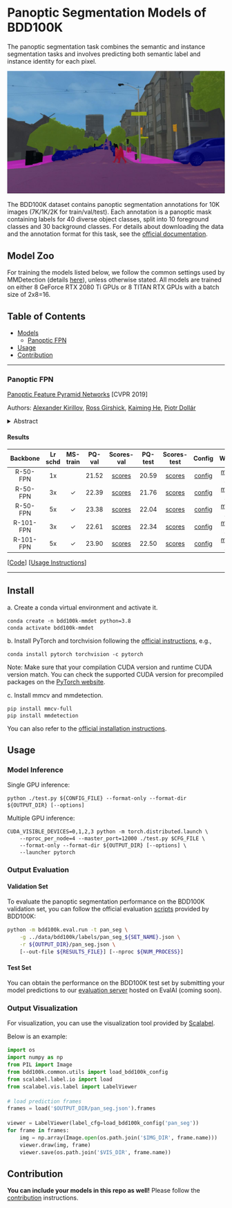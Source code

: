 # Panoptic Segmentation Models of BDD100K

The panoptic segmentation task combines the semantic and instance segmentation tasks and involves predicting both semantic label and instance identity for each pixel.

![sem_seg1](../doc/images/sem_seg1.jpeg)

The BDD100K dataset contains panoptic segmentation annotations for 10K images (7K/1K/2K for train/val/test). Each annotation is a panoptic mask containing labels for 40 diverse object classes, split into 10 foreground classes and 30 background classes. For details about downloading the data and the annotation format for this task, see the [official documentation](https://doc.bdd100k.com/download.html).

## Model Zoo

For training the models listed below, we follow the common settings used by MMDetection (details [here](https://github.com/open-mmlab/mmdetection/blob/master/docs/en/model_zoo.md#common-settings)), unless otherwise stated.
All models are trained on either 8 GeForce RTX 2080 Ti GPUs or 8 TITAN RTX GPUs with a batch size of 2x8=16.

## Table of Contents

   * [Models](#model-zoo)
      * [Panoptic FPN](#panoptic-fpn)
   * [Usage](#usage)
   * [Contribution](#contribution)

---

### Panoptic FPN

[Panoptic Feature Pyramid Networks](https://arxiv.org/abs/1901.02446) [CVPR 2019]

Authors: [Alexander Kirillov](https://alexander-kirillov.github.io/), [Ross Girshick](https://www.rossgirshick.info/), [Kaiming He](http://kaiminghe.com/), [Piotr Dollár](https://pdollar.github.io/)

<details>
<summary>Abstract</summary>
The recently introduced panoptic segmentation task has renewed our community's interest in unifying the tasks of instance segmentation (for thing classes) and semantic segmentation (for stuff classes). However, current state-of-the-art methods for this joint task use separate and dissimilar networks for instance and semantic segmentation, without performing any shared computation. In this work, we aim to unify these methods at the architectural level, designing a single network for both tasks. Our approach is to endow Mask R-CNN, a popular instance segmentation method, with a semantic segmentation branch using a shared Feature Pyramid Network (FPN) backbone. Surprisingly, this simple baseline not only remains effective for instance segmentation, but also yields a lightweight, top-performing method for semantic segmentation. In this work, we perform a detailed study of this minimally extended version of Mask R-CNN with FPN, which we refer to as Panoptic FPN, and show it is a robust and accurate baseline for both tasks. Given its effectiveness and conceptual simplicity, we hope our method can serve as a strong baseline and aid future research in panoptic segmentation.
</details>

#### Results

| Backbone | Lr schd | MS-train | PQ-val | Scores-val | PQ-test | Scores-test | Config | Weights | Preds | Visuals |
| :-: | :-: | :-: | :-: | :-: | :-: | :-: | :-: | :-: | :-: | :-: |
| R-50-FPN | 1x |  | 21.52 | [scores](https://dl.cv.ethz.ch/bdd100k/pan_seg/scores-val/panoptic_fpn_r50_fpn_1x_pan_seg_bdd100k.json) | 20.59 | [scores](https://dl.cv.ethz.ch/bdd100k/pan_seg/scores-test/panoptic_fpn_r50_fpn_1x_pan_seg_bdd100k.json) | [config](./configs/pan_seg/panoptic_fpn_r50_fpn_1x_pan_seg_bdd100k.py) | [model](https://dl.cv.ethz.ch/bdd100k/pan_seg/models/panoptic_fpn_r50_fpn_1x_pan_seg_bdd100k.pth) \| [MD5](https://dl.cv.ethz.ch/bdd100k/pan_seg/models/panoptic_fpn_r50_fpn_1x_pan_seg_bdd100k.md5) | [preds](https://dl.cv.ethz.ch/bdd100k/pan_seg/preds/panoptic_fpn_r50_fpn_1x_pan_seg_bdd100k.json) | [visuals](https://dl.cv.ethz.ch/bdd100k/pan_seg/visuals/panoptic_fpn_r50_fpn_1x_pan_seg_bdd100k.zip) |
| R-50-FPN | 3x | ✓ | 22.39 | [scores](https://dl.cv.ethz.ch/bdd100k/pan_seg/scores-val/panoptic_fpn_r50_fpn_3x_pan_seg_bdd100k.json) | 21.76 | [scores](https://dl.cv.ethz.ch/bdd100k/pan_seg/scores-test/panoptic_fpn_r50_fpn_3x_pan_seg_bdd100k.json) | [config](./configs/pan_seg/panoptic_fpn_r50_fpn_3x_pan_seg_bdd100k.py) | [model](https://dl.cv.ethz.ch/bdd100k/pan_seg/models/panoptic_fpn_r50_fpn_3x_pan_seg_bdd100k.pth) \| [MD5](https://dl.cv.ethz.ch/bdd100k/pan_seg/models/panoptic_fpn_r50_fpn_3x_pan_seg_bdd100k.md5) | [preds](https://dl.cv.ethz.ch/bdd100k/pan_seg/preds/panoptic_fpn_r50_fpn_3x_pan_seg_bdd100k.json) | [visuals](https://dl.cv.ethz.ch/bdd100k/pan_seg/visuals/panoptic_fpn_r50_fpn_3x_pan_seg_bdd100k.zip) |
| R-50-FPN | 5x | ✓ | 23.38 | [scores](https://dl.cv.ethz.ch/bdd100k/pan_seg/scores-val/panoptic_fpn_r50_fpn_5x_pan_seg_bdd100k.json) | 22.04 | [scores](https://dl.cv.ethz.ch/bdd100k/pan_seg/scores-test/panoptic_fpn_r50_fpn_5x_pan_seg_bdd100k.json) | [config](./configs/pan_seg/panoptic_fpn_r50_fpn_5x_pan_seg_bdd100k.py) | [model](https://dl.cv.ethz.ch/bdd100k/pan_seg/models/panoptic_fpn_r50_fpn_5x_pan_seg_bdd100k.pth) \| [MD5](https://dl.cv.ethz.ch/bdd100k/pan_seg/models/panoptic_fpn_r50_fpn_5x_pan_seg_bdd100k.md5) | [preds](https://dl.cv.ethz.ch/bdd100k/pan_seg/preds/panoptic_fpn_r50_fpn_5x_pan_seg_bdd100k.json) | [visuals](https://dl.cv.ethz.ch/bdd100k/pan_seg/visuals/panoptic_fpn_r50_fpn_5x_pan_seg_bdd100k.zip) |
| R-101-FPN | 3x | ✓ | 22.61 | [scores](https://dl.cv.ethz.ch/bdd100k/pan_seg/scores-val/panoptic_fpn_r101_fpn_3x_pan_seg_bdd100k.json) | 22.34 | [scores](https://dl.cv.ethz.ch/bdd100k/pan_seg/scores-test/panoptic_fpn_r101_fpn_3x_pan_seg_bdd100k.json) | [config](./configs/pan_seg/panoptic_fpn_r101_fpn_3x_pan_seg_bdd100k.py) | [model](https://dl.cv.ethz.ch/bdd100k/pan_seg/models/panoptic_fpn_r101_fpn_3x_pan_seg_bdd100k.pth) \| [MD5](https://dl.cv.ethz.ch/bdd100k/pan_seg/models/panoptic_fpn_r101_fpn_3x_pan_seg_bdd100k.md5) | [preds](https://dl.cv.ethz.ch/bdd100k/pan_seg/preds/panoptic_fpn_r101_fpn_3x_pan_seg_bdd100k.json) | [visuals](https://dl.cv.ethz.ch/bdd100k/pan_seg/visuals/panoptic_fpn_r101_fpn_3x_pan_seg_bdd100k.zip) |
| R-101-FPN | 5x | ✓ | 23.90 | [scores](https://dl.cv.ethz.ch/bdd100k/pan_seg/scores-val/panoptic_fpn_r101_fpn_5x_pan_seg_bdd100k.json) | 22.50 | [scores](https://dl.cv.ethz.ch/bdd100k/pan_seg/scores-test/panoptic_fpn_r101_fpn_5x_pan_seg_bdd100k.json) | [config](./configs/pan_seg/panoptic_fpn_r101_fpn_5x_pan_seg_bdd100k.py) | [model](https://dl.cv.ethz.ch/bdd100k/pan_seg/models/panoptic_fpn_r101_fpn_5x_pan_seg_bdd100k.pth) \| [MD5](https://dl.cv.ethz.ch/bdd100k/pan_seg/models/panoptic_fpn_r101_fpn_5x_pan_seg_bdd100k.md5) | [preds](https://dl.cv.ethz.ch/bdd100k/pan_seg/preds/panoptic_fpn_r101_fpn_5x_pan_seg_bdd100k.json) | [visuals](https://dl.cv.ethz.ch/bdd100k/pan_seg/visuals/panoptic_fpn_r101_fpn_5x_pan_seg_bdd100k.zip) |

[[Code](https://github.com/facebookresearch/detectron2)] [[Usage Instructions](#usage)]

---


## Install

a. Create a conda virtual environment and activate it.
```shell
conda create -n bdd100k-mmdet python=3.8
conda activate bdd100k-mmdet
```

b. Install PyTorch and torchvision following the [official instructions](https://pytorch.org/), e.g.,

```shell
conda install pytorch torchvision -c pytorch
```

Note: Make sure that your compilation CUDA version and runtime CUDA version match.
You can check the supported CUDA version for precompiled packages on the [PyTorch website](https://pytorch.org/).

c. Install mmcv and mmdetection.

```shell
pip install mmcv-full
pip install mmdetection
```

You can also refer to the [official installation instructions](https://github.com/open-mmlab/mmdetection/blob/master/docs/en/get_started.md/#Installation).


## Usage

### Model Inference

Single GPU inference:
```shell
python ./test.py ${CONFIG_FILE} --format-only --format-dir ${OUTPUT_DIR} [--options]
```

Multiple GPU inference:
```shell
CUDA_VISIBLE_DEVICES=0,1,2,3 python -m torch.distributed.launch \
    --nproc_per_node=4 --master_port=12000 ./test.py $CFG_FILE \
    --format-only --format-dir ${OUTPUT_DIR} [--options] \
    --launcher pytorch
```

### Output Evaluation

#### Validation Set

To evaluate the panoptic segmentation performance on the BDD100K validation set, you can follow the official evaluation [scripts](https://doc.bdd100k.com/evaluate.html) provided by BDD100K:

```bash
python -m bdd100k.eval.run -t pan_seg \
    -g ../data/bdd100k/labels/pan_seg_${SET_NAME}.json \
    -r ${OUTPUT_DIR}/pan_seg.json \
    [--out-file ${RESULTS_FILE}] [--nproc ${NUM_PROCESS}]
```

#### Test Set

You can obtain the performance on the BDD100K test set by submitting your model predictions to our [evaluation server]() hosted on EvalAI (coming soon).

### Output Visualization

For visualization, you can use the visualization tool provided by [Scalabel](https://doc.scalabel.ai/visual.html).

Below is an example:

```python
import os
import numpy as np
from PIL import Image
from bdd100k.common.utils import load_bdd100k_config
from scalabel.label.io import load
from scalabel.vis.label import LabelViewer

# load prediction frames
frames = load('$OUTPUT_DIR/pan_seg.json').frames

viewer = LabelViewer(label_cfg=load_bdd100k_config('pan_seg'))
for frame in frames:
    img = np.array(Image.open(os.path.join('$IMG_DIR', frame.name)))
    viewer.draw(img, frame)
    viewer.save(os.path.join('$VIS_DIR', frame.name))
```

## Contribution

**You can include your models in this repo as well!** Please follow the [contribution](../doc/CONTRIBUTING.md) instructions.
